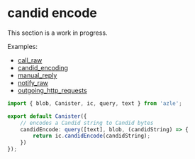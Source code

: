 # candid encode

This section is a work in progress.

Examples:

-   [call_raw](https://github.com/demergent-labs/azle/tree/main/examples/call_raw)
-   [candid_encoding](https://github.com/demergent-labs/azle/tree/main/examples/candid_encoding)
-   [manual_reply](https://github.com/demergent-labs/azle/tree/main/examples/manual_reply)
-   [notify_raw](https://github.com/demergent-labs/azle/tree/main/examples/notify_raw)
-   [outgoing_http_requests](https://github.com/demergent-labs/azle/tree/main/examples/outgoing_http_requests)

```typescript
import { blob, Canister, ic, query, text } from 'azle';

export default Canister({
    // encodes a Candid string to Candid bytes
    candidEncode: query([text], blob, (candidString) => {
        return ic.candidEncode(candidString);
    })
});
```
